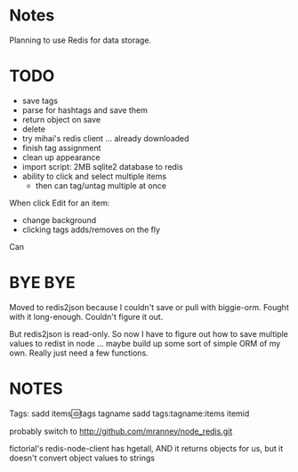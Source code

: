 Notes
====

Planning to use Redis for data storage.

TODO
====

* save tags
* parse for hashtags and save them
* return object on save
* delete
* try mihai's redis client ... already downloaded
* finish tag assignment
* clean up appearance
* import script: 2MB sqlite2 database to redis
* ability to click and select multiple items
	* then can tag/untag multiple at once

When click Edit for an item:
- change background
- clicking tags adds/removes on the fly

Can 

BYE BYE
====

Moved to redis2json because I couldn't save or pull with biggie-orm. Fought with it long-enough. Couldn't figure it out.

But redis2json is read-only. So now I have to figure out how to save multiple values to redist in node ... maybe build up some sort of simple ORM of my own. Really just need a few functions.

NOTES
====

Tags:
	sadd items:id:tags tagname
	sadd tags:tagname:items itemid

probably switch to http://github.com/mranney/node_redis.git

fictorial's redis-node-client has hgetall, AND it returns objects for us, but it doesn't convert object values to strings
